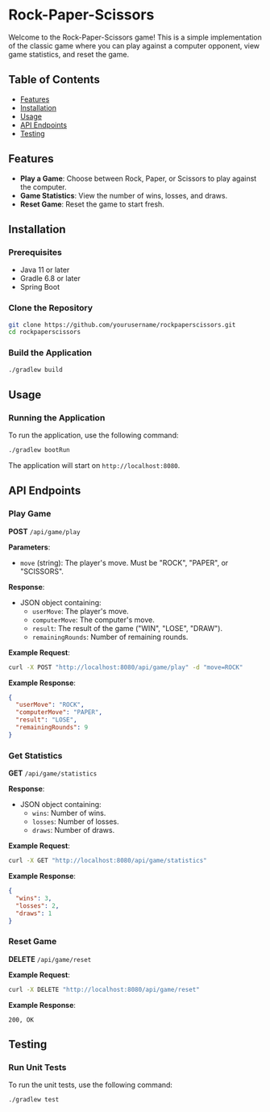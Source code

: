 # Rock-Paper-Scissors

Welcome to the Rock-Paper-Scissors game! This is a simple implementation of the classic game where you can play against a computer opponent,
view game statistics, and reset the game.

## Table of Contents

- [Features](#features)
- [Installation](#installation)
- [Usage](#usage)
- [API Endpoints](#api-endpoints)
- [Testing](#testing)

## Features

- **Play a Game**: Choose between Rock, Paper, or Scissors to play against the computer.
- **Game Statistics**: View the number of wins, losses, and draws.
- **Reset Game**: Reset the game to start fresh.

## Installation

### Prerequisites

- Java 11 or later
- Gradle 6.8 or later
- Spring Boot

### Clone the Repository

```bash
git clone https://github.com/yourusername/rockpaperscissors.git
cd rockpaperscissors
```

### Build the Application

```bash
./gradlew build
```

## Usage

### Running the Application

To run the application, use the following command:

```bash
./gradlew bootRun
```

The application will start on `http://localhost:8080`.

## API Endpoints

### Play Game

**POST** `/api/game/play`

**Parameters**:

- `move` (string): The player's move. Must be "ROCK", "PAPER", or "SCISSORS".

**Response**:

- JSON object containing:
    - `userMove`: The player's move.
    - `computerMove`: The computer's move.
    - `result`: The result of the game ("WIN", "LOSE", "DRAW").
    - `remainingRounds`: Number of remaining rounds.

**Example Request**:

```bash
curl -X POST "http://localhost:8080/api/game/play" -d "move=ROCK"
```

**Example Response**:

```json
{
  "userMove": "ROCK",
  "computerMove": "PAPER",
  "result": "LOSE",
  "remainingRounds": 9
}
```

### Get Statistics

**GET** `/api/game/statistics`

**Response**:

- JSON object containing:
    - `wins`: Number of wins.
    - `losses`: Number of losses.
    - `draws`: Number of draws.

**Example Request**:

```bash
curl -X GET "http://localhost:8080/api/game/statistics"
```

**Example Response**:

```json
{
  "wins": 3,
  "losses": 2,
  "draws": 1
}
```

### Reset Game

**DELETE** `/api/game/reset`

**Example Request**:

```bash
curl -X DELETE "http://localhost:8080/api/game/reset"
```

**Example Response**:

```HTTP Status
200, OK
```

## Testing

### Run Unit Tests

To run the unit tests, use the following command:

```bash
./gradlew test
```